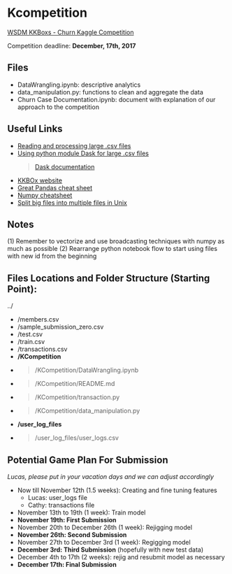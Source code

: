 # Kcompetition

[WSDM KKBoxs - Churn Kaggle Competition](https://www.kaggle.com/c/kkbox-churn-prediction-challenge)

Competition deadline: **December, 17th, 2017**

## Files

- DataWrangling.ipynb: descriptive analytics
- data_manipulation.py: functions to clean and aggregate the data
- Churn Case Documentation.ipynb: document with explanation of our approach to the competition


## Useful Links

- [Reading and processing large .csv files](https://stackoverflow.com/questions/17444679/reading-a-huge-csv-file)
- [Using python module Dask for large .csv files](http://pythondata.com/dask-large-csv-python/)
    > [Dask documentation](https://dask.pydata.org/en/latest/)
- [KKBOx website](https://www.kkbox.com)
- [Great Pandas cheat sheet](https://github.com/pandas-dev/pandas/blob/master/doc/cheatsheet/Pandas_Cheat_Sheet.pdf)
- [Numpy cheatsheet](https://www.dataquest.io/blog/numpy-cheat-sheet/)
- [Split big files into multiple files in Unix](https://eikhart.com/blog/autosplit-csv)

## Notes

(1) Remember to vectorize and use broadcasting techniques with numpy as much as possible
(2) Rearrange python notebook flow to start using files with new id from the beginning

## Files Locations and Folder Structure (Starting Point):

 ../
- /members.csv
- /sample_submission_zero.csv
- /test.csv
- /train.csv
- /transactions.csv
- **/KCompetition**
- > /KCompetition/DataWrangling.ipynb
- > /KCompetition/README.md
- > /KCompetition/transaction.py
- > /KCompetition/data_manipulation.py
- **/user_log_files**
- > /user_log_files/user_logs.csv

## Potential Game Plan For Submission
_Lucas, please put in your vacation days and we can adjust accordingly_

- Now till November 12th (1.5 weeks): Creating and fine tuning features
    - Lucas: user_logs file
    - Cathy: transactions file
- November 13th to 19th (1 week): Train model
- **November 19th: First Submission**
- November 20th to December 26th (1 week): Rejigging model
- **November 26th: Second Submission**
- November 27th to December 3rd (1 week): Regigging model
- **December 3rd: Third Submission** (hopefully with new test data)
- December 4th to 17th (2 weeks): rejig and resubmit model as necessary
- **December 17th: Final Submission**
